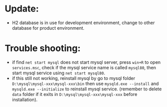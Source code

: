 # Update:
- H2 database is in use for development environment, change to other database for product environment.
# Trouble shooting:
- if find `net start mysql` does not start mysql server, press `win+R` to open `services.msc`, check if the mysql service name is called `mysql80`, then start mysql service using `net start mysql80`.
- if this still not working, reinstall mysql by go to mysql folder `D:\mysql\mysql-xxx\mysql-xxx\bin` then use `mysqld.exe --install` and `mysqld.exe --initialize` to reinstall mysql service. (remember to delete `data` folder if it exits in `D:\mysql\mysql-xxx\mysql-xxx` before installation).